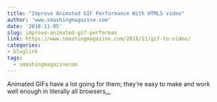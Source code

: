 ```yaml
---
title: "Improve Animated GIF Performance With HTML5 video"
author: 'www.smashingmagazine.com'
date: '2018-11-05'
slug: improve-animated-gif-performan
link: https://www.smashingmagazine.com/2018/11/gif-to-video/
categories:
- bloglink
tags:
  - smashingmagazinecom
---
```


Animated GIFs have a lot going for them; they’re easy to make and work well enough in literally all browsers[... <i class="fas fa-external-link-alt"></i>](https://www.smashingmagazine.com/2018/11/gif-to-video/)

